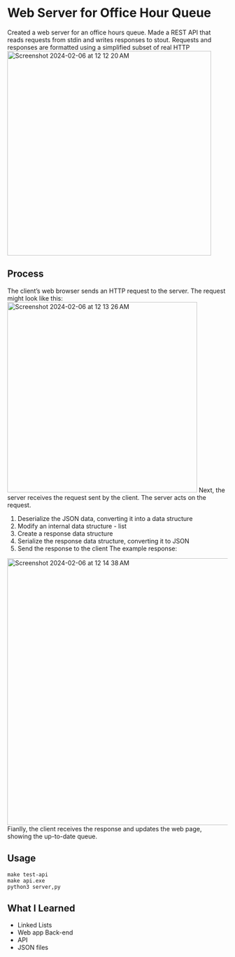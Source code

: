 # Web Server for Office Hour Queue
Created a web server for an office hours queue.
Made a REST API that reads requests from stdin and writes responses to stout. 
Requests and responses are formatted using a simplified subset of real HTTP
<img width="466" alt="Screenshot 2024-02-06 at 12 12 20 AM" src="https://github.com/kazuhidelee/web-server/assets/122251831/babdfee9-11e0-424d-b370-10f7081ccf4f">

## Process
The client’s web browser sends an HTTP request to the server. The request might look like this:
<img width="434" alt="Screenshot 2024-02-06 at 12 13 26 AM" src="https://github.com/kazuhidelee/web-server/assets/122251831/fc553007-4b77-4799-b7e9-e9b3753c5b7d">
Next, the server receives the request sent by the client. The server acts on the request.
1. Deserialize the JSON data, converting it into a data structure
2. Modify an internal data structure - list
3. Create a response data structure
4. Serialize the response data structure, converting it to JSON
5. Send the response to the client
The example response:
<img width="608" alt="Screenshot 2024-02-06 at 12 14 38 AM" src="https://github.com/kazuhidelee/web-server/assets/122251831/2a2feb62-9312-4783-a17a-4d5190e8b728">
Fianlly, the client receives the response and updates the web page, showing the up-to-date queue.

## Usage
```make test-api ```
<br>
``` make api.exe ```
<br>
``` python3 server,py ```

## What I Learned
- Linked Lists
- Web app Back-end
- API
- JSON files
